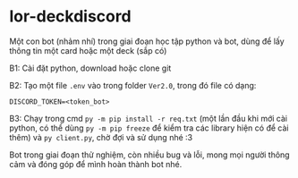 # lor-deckdiscord

Một con bot (nhảm nhí) trong giai đoạn học tập python và bot, dùng để lấy thông tin một card hoặc một deck (sắp có)

B1: Cài đặt python, download hoặc clone git

B2: Tạo một file `.env` vào trong folder `Ver2.0`, trong đó file có dạng:

`DISCORD_TOKEN=<token_bot>`

B3: Chạy trong cmd `py -m pip install -r req.txt` (một lần đầu khi mới cài python, có thể dùng `py -m pip freeze` để kiểm tra các library hiện có để cài thêm) và `py client.py`, chờ đợi và sử dụng nhé :3

Bot trong giai đoạn thử nghiệm, còn nhiều bug và lỗi, mong mọi người thông cảm và đóng góp để mình hoàn thành bot nhé.
